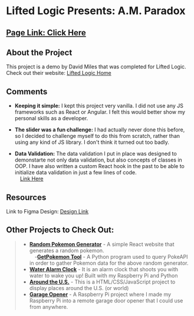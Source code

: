 # Lifted Logic Presents: A.M. Paradox

## [Page Link: Click Here](https://davidmiles1925.github.io/lifted_logic/)

## About the Project

This project is a demo by David Miles that was completed for Lifted Logic. Check out their website: [Lifted Logic Home](https://liftedlogic.com/)

## Comments

- **Keeping it simple:** I kept this project very vanilla. I did not use any JS frameworks such as React or Angular. I felt this would better show my personal skills as a developer.

- **The slider was a fun challenge:** I had actually never done this before, so I decided to challenge myself to do this from scratch, rather than using any kind of JS library. I don't think it turned out too badly.

- **Data Validation:** The data validation I put in place was designed to demonstarte not only data validation, but also concepts of classes in OOP. I have also written a custom React hook in the past to be able to initialize data validation in just a few lines of code.  
  &emsp;[Link Here](https://github.com/DavidMiles1925/se_project_react/blob/main/src/utils/useFormAndValidation.js)

## Resources

Link to Figma Design: [Design Link](https://www.figma.com/file/fy9y8fio9H5gdToxNVEMXl/Layout?node-id=3%3A2346&mode=dev)

## Other Projects to Check Out:

> - [**Random Pokemon Generator**](https://github.com/DavidMiles1925/random-pokemon-react) - A simple React website that generates a random pokemon.  
>   &emsp;-[**GetPokemon Tool**](https://github.com/DavidMiles1925/get-pokemon) - A Python program used to query PokeAPI in order to gather Pokemon data for the above random generator.
> - [**Water Alarm Clock**](https://github.com/DavidMiles1925/water_alarm_clock) - It is an alarm clock that shoots you with water to wake you up! Built with my Raspberry Pi and Python
> - [**Around the U.S.**](https://github.com/DavidMiles1925/se_project_aroundtheus) - This is a HTML/CSS/JavaScript project to display places around the U.S. (or world)
> - [**Garage Opener**](https://github.com/DavidMiles1925/garage_opener) - A Raspberry Pi project where I made my Raspberry Pi into a remote garage door opener that I could use from anywhere.
